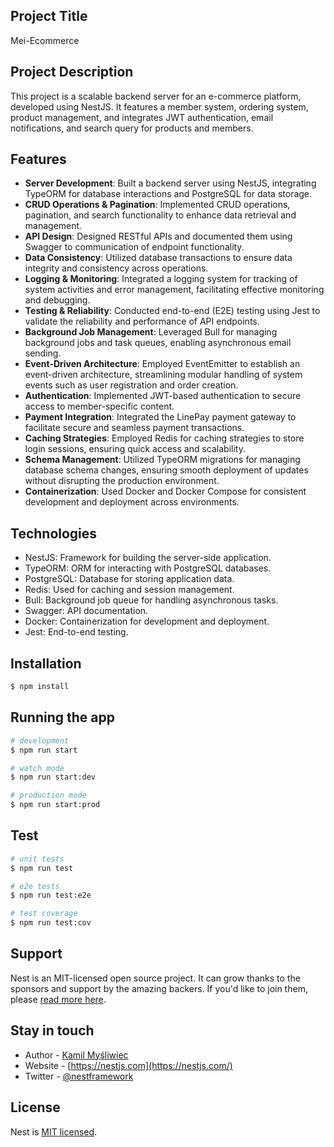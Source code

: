 
## Project Title
Mei-Ecommerce

## Project Description
This project is a scalable backend server for an e-commerce platform, developed using NestJS. It features a member system, ordering system, product management, and integrates JWT authentication, email notifications, and search query for products and members.

## Features

- **Server Development**: Built a backend server using NestJS, integrating TypeORM for database interactions and PostgreSQL for data storage.
- **CRUD Operations & Pagination**: Implemented CRUD operations, pagination, and search functionality to enhance data retrieval and management.
- **API Design**: Designed RESTful APIs and documented them using Swagger to communication of endpoint functionality.
- **Data Consistency**: Utilized database transactions to ensure data integrity and consistency across operations.
- **Logging & Monitoring**: Integrated a logging system for tracking of system activities and error management, facilitating effective monitoring and debugging.
- **Testing & Reliability**: Conducted end-to-end (E2E) testing using Jest to validate the reliability and performance of API endpoints.
- **Background Job Management**: Leveraged Bull for managing background jobs and task queues, enabling asynchronous email sending.
- **Event-Driven Architecture**: Employed EventEmitter to establish an event-driven architecture, streamlining modular handling of system events such as user registration and order creation.
- **Authentication**: Implemented JWT-based authentication to secure access to member-specific content.
- **Payment Integration**: Integrated the LinePay payment gateway to facilitate secure and seamless payment transactions.
- **Caching Strategies**: Employed Redis for caching strategies to store login sessions, ensuring quick access and scalability.
- **Schema Management**: Utilized TypeORM migrations for managing database schema changes, ensuring smooth deployment of updates without disrupting the production environment.
- **Containerization**: Used Docker and Docker Compose for consistent development and deployment across environments.

## Technologies
- NestJS: Framework for building the server-side application.
- TypeORM: ORM for interacting with PostgreSQL databases.
- PostgreSQL: Database for storing application data.
- Redis: Used for caching and session management.
- Bull: Background job queue for handling asynchronous tasks.
- Swagger: API documentation.
- Docker: Containerization for development and deployment.
- Jest: End-to-end testing.

## Installation

```bash
$ npm install
```

## Running the app

```bash
# development
$ npm run start

# watch mode
$ npm run start:dev

# production mode
$ npm run start:prod
```

## Test

```bash
# unit tests
$ npm run test

# e2e tests
$ npm run test:e2e

# test coverage
$ npm run test:cov
```

## Support

Nest is an MIT-licensed open source project. It can grow thanks to the sponsors and support by the amazing backers. If you'd like to join them, please [read more here](https://docs.nestjs.com/support).

## Stay in touch

- Author - [Kamil Myśliwiec](https://kamilmysliwiec.com)
- Website - [https://nestjs.com](https://nestjs.com/)
- Twitter - [@nestframework](https://twitter.com/nestframework)

## License

Nest is [MIT licensed](LICENSE).
